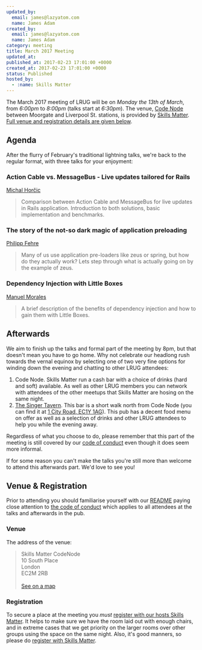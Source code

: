 ```yaml
---
updated_by:
  email: james@lazyatom.com
  name: James Adam
created_by:
  email: james@lazyatom.com
  name: James Adam
category: meeting
title: March 2017 Meeting
updated_at:
published_at: 2017-02-23 17:01:00 +0000
created_at: 2017-02-23 17:01:00 +0000
status: Published
hosted_by:
  - :name: Skills Matter
---
```


The March 2017 meeting of LRUG will be on *Monday the 13th of March*,
from _6:00pm_ to _8:00pm_ (talks start at _6:30pm_).  The venue, [Code
Node](https://skillsmatter.com/locations/264-skills-matter-codenode) between
Moorgate and Liverpool St. stations, is provided by [Skills
Matter](http://www.skillsmatter.com).  [Full venue and registration details are
given below](#mar17registration).

Agenda
------

After the flurry of February's traditional lightning talks, we're back to the
regular format, with three talks for your enjoyment:

### Action Cable vs. MessageBus - Live updates tailored for Rails

[Michal Horčic](https://twitter.com/mousse85)

> Comparison between Action Cable and MessageBus for live updates in Rails
> application. Introduction to both solutions, basic implementation and benchmarks.

### The story of the not-so dark magic of application preloading

[Philipp Fehre](https://twitter.com/ischi)

> Many of us use application pre-loaders like zeus or spring, but how do they
> actually work? Lets step through what is actually going on by the example of zeus.

### Dependency Injection with Little Boxes

[Manuel Morales](https://twitter.com/manuelmorales)

> A brief description of the benefits of dependency injection and how to gain
> them with Little Boxes.


Afterwards
----------

We aim to finish up the talks and formal part of the meeting by 8pm, but that
doesn't mean you have to go home.  Why not celebrate our headlong rush towards
the vernal equinox by selecting one of two very fine options for winding down
the evening and chatting to other LRUG attendees:

1. Code Node.  Skills Matter run a cash bar with a
   choice of drinks (hard and soft) available.  As well as other LRUG members
   you can network with attendees of the other meetups that Skills Matter are
   hosing on the same night.
2. [The Singer Tavern](http://singertavern.com/).  This bar is a short walk
   north from Code Node (you can find it at [1 City Road, EC1Y
   1AG](https://goo.gl/maps/w9kPu)).  This pub has a decent food menu on offer
   as well as a selection of drinks and other LRUG attendees to help you
   while the evening away.

Regardless of what you choose to do, please remember that this part of the
meeting is still covered by our [code of
conduct](http://readme.lrug.org/#code-of-condut) even though it does seem more
informal.

If for some reason you can't make the talks you're still more than welcome to
attend this afterwards part.  We'd love to see you!

Venue & Registration <a name="mar17registration">&nbsp;</a>
-----------------------------------------------------------

Prior to attending you should familiarise yourself with our
[README](http://readme.lrug.org/) paying close attention to [the code of
conduct](http://readme.lrug.org/#code-of-conduct) which applies to
all attendees at the talks and afterwards in the pub.

### Venue

The address of the venue:

> Skills Matter CodeNode<br/>10 South Place<br/>London<br/>EC2M 2RB<br/><br/>[See on a map](https://goo.gl/maps/ONJT4)

### Registration

To secure a place at the meeting you *must* [register with our hosts
Skills Matter][skills-matter-event].  It helps to
make sure we have the room laid out with enough chairs, and in extreme cases
that we get priority on the larger rooms over other groups using the space on
the same night.  Also, it's good manners, so please do [register with Skills
Matter][skills-matter-event].


[skills-matter-event]: https://skillsmatter.com/meetups/9151-london-ruby-march-meetup
